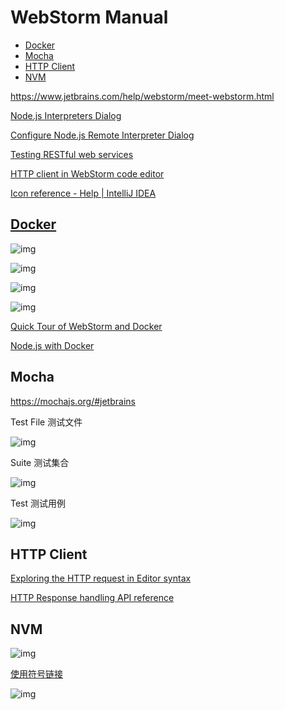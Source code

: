 <!-- omit in toc -->
# WebStorm Manual

- [Docker](#docker)
- [Mocha](#mocha)
- [HTTP Client](#http-client)
- [NVM](#nvm)

<https://www.jetbrains.com/help/webstorm/meet-webstorm.html>

[Node.js Interpreters Dialog](https://www.jetbrains.com/help/webstorm/node-js-interpreters.html)

[Configure Node.js Remote Interpreter Dialog](https://www.jetbrains.com/help/webstorm/configure-node-js-remote-interpreter.html)

[Testing RESTful web services](https://www.jetbrains.com/help/webstorm/testing-restful-web-services.html)

[HTTP client in WebStorm code editor](https://www.jetbrains.com/help/webstorm/http-client-in-product-code-editor.html)

[Icon reference - Help | IntelliJ IDEA](https://www.jetbrains.com/help/idea/symbols.html)

## [Docker](https://www.jetbrains.com/help/webstorm/docker.html)

![img](https://gitee.com/mrhuangyuhui/images/raw/master/webstorm/webstorm-docker-1.jpg)

![img](https://gitee.com/mrhuangyuhui/images/raw/master/webstorm/webstorm-docker-2.jpg)

![img](https://gitee.com/mrhuangyuhui/images/raw/master/webstorm/webstorm-docker-3.jpg)

![img](https://gitee.com/mrhuangyuhui/images/raw/master/webstorm/webstorm-docker-4.jpg)

[Quick Tour of WebStorm and Docker](https://blog.jetbrains.com/webstorm/2017/04/quick-tour-of-webstorm-and-docker/)

[Node.js with Docker](https://www.jetbrains.com/help/webstorm/node-with-docker.html)

## Mocha

<https://mochajs.org/#jetbrains>

Test File 测试文件

![img](https://gitee.com/mrhuangyuhui/images/raw/master/webstorm/mocha/webstorm-mocha-test-file.png)

Suite 测试集合

![img](https://gitee.com/mrhuangyuhui/images/raw/master/webstorm/mocha/webstorm-mocha-test-suite.png)

Test 测试用例

![img](https://gitee.com/mrhuangyuhui/images/raw/master/webstorm/mocha/webstorm-mocha-test-case.png)

## HTTP Client

[Exploring the HTTP request in Editor syntax](https://www.jetbrains.com/help/webstorm/exploring-http-syntax.html)

[HTTP Response handling API reference](https://www.jetbrains.com/help/webstorm/http-response-handling-api-reference.html)

<!-- #webstorm-nvm -->
## NVM

![img](https://gitee.com/mrhuangyuhui/images/raw/master/webstorm/webstorm-nvm-1.png)

[使用符号链接](/javascript/node/tools/nvm/nvm-manual.md#nvm_symlink_current)

![img](https://gitee.com/mrhuangyuhui/images/raw/master/webstorm/webstorm-nvm-2.png)
